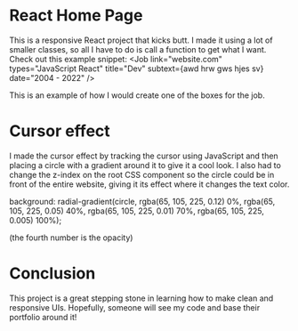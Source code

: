 # React Home Page

This is a responsive React project that kicks butt. I made it using a lot of smaller classes, so all I have to do is call a function to get what I want. Check out this example snippet:
<Job 
  link="website.com" 
  types="JavaScript React" 
  title="Dev" 
  subtext={<span>awd hrw gws hjes sv</span>} 
  date="2004 - 2022" 
  />

This is an example of how I would create one of the boxes for the job.




# Cursor effect

I made the cursor effect by tracking the cursor using JavaScript and then placing a circle with a gradient around it to give it a cool look. I also had to change the z-index on the root CSS component so the circle could be in front of the entire website, giving it its effect where it changes the text color.

background: radial-gradient(circle, rgba(65, 105, 225, 0.12) 0%, rgba(65, 105, 225, 0.05) 40%, rgba(65, 105, 225, 0.01) 70%, rgba(65, 105, 225, 0.005) 100%);

(the fourth number is the opacity)



# Conclusion

This project is a great stepping stone in learning how to make clean and responsive UIs. Hopefully, someone will see my code and base their portfolio around it!

